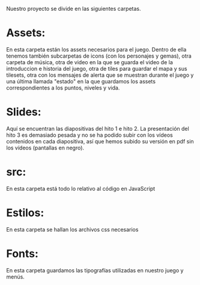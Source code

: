 Nuestro proyecto se divide en las siguientes carpetas.

# Assets:
En esta carpeta están los assets necesarios para el juego. Dentro de ella tenemos también subcarpetas de icons (con los personajes y gemas), otra carpeta de música, otra de video en la que se guarda el video de la introduccion e historia del juego, otra de tiles para guardar el mapa y sus tilesets, otra con los mensajes de alerta que se muestran durante el juego y una última llamada "estado" en la que guardamos los assets correspondientes a los puntos, niveles y vida.
  
# Slides: 
Aquí se encuentran las diapositivas del hito 1 e hito 2. La presentación del hito 3 es demasiado pesada y no se ha podido subir con los vídeos contenidos en cada diapositiva, así que hemos subido su versión en pdf sin los vídeos (pantallas en negro).
  
# src:
En esta carpeta está todo lo relativo al código en JavaScript

# Estilos:
En esta carpeta se hallan los archivos css necesarios

# Fonts:
En esta carpeta guardamos las tipografías utilizadas en nuestro juego y menús.
